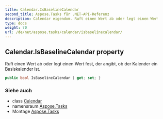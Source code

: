 ```yaml
---
title: Calendar.IsBaselineCalendar
second_title: Aspose.Tasks für .NET-API-Referenz
description: Calendar eigendom. Ruft einen Wert ab oder legt einen Wert fest der angibt ob der Kalender ein Basiskalender ist.
type: docs
weight: 70
url: /de/net/aspose.tasks/calendar/isbaselinecalendar/
---
```

## Calendar.IsBaselineCalendar property

Ruft einen Wert ab oder legt einen Wert fest, der angibt, ob der Kalender ein Basiskalender ist.

```csharp
public bool IsBaselineCalendar { get; set; }
```

### Siehe auch

* class [Calendar](../)
* namensraum [Aspose.Tasks](../../calendar/)
* Montage [Aspose.Tasks](../../../)


